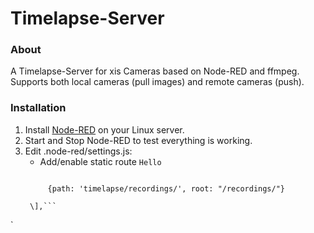 Timelapse-Server
================

### About

A Timelapse-Server for xis Cameras based on Node-RED and ffmpeg.  Supports both local cameras (pull images) and remote cameras (push).

### Installation
1. Install [Node-RED](https://nodered.org/#get-started) on your Linux server.
2. Start and Stop Node-RED to test everything is working.
3. Edit .node-red/settings.js:
   * Add/enable static route
   ``` Hello ```  
   ```httpSatic: \[
   
        {path: 'timelapse/recordings/', root: "/recordings/"}
   
    \],```
`

